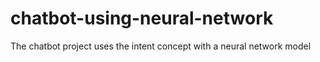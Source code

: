 # chatbot-using-neural-network
The chatbot project uses the intent concept with a neural network model
